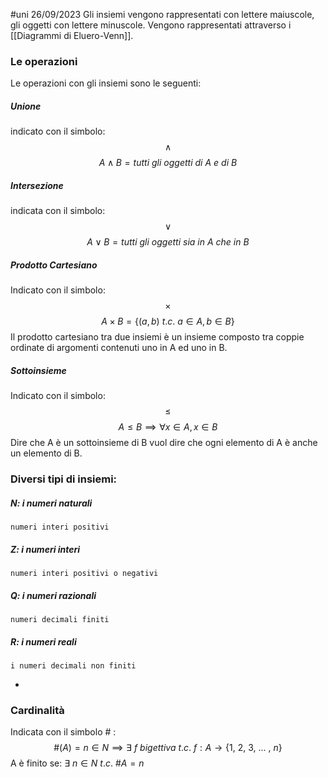 #uni 26/09/2023
Gli insiemi vengono rappresentati con lettere maiuscole, gli oggetti con lettere minuscole. Vengono rappresentati attraverso i [[Diagrammi di Eluero-Venn]].

### Le operazioni
Le operazioni con gli insiemi sono le seguenti:
##### Unione
indicato con il simbolo: $$\land$$
$$A\land B=tutti\ gli\ oggetti\ di\ A\ e\ di\ B$$

##### Intersezione
indicata con il simbolo: $$\lor$$
$$A\lor B = tutti\ gli\ oggetti\ sia\ in\ A\ che\ in\ B$$

##### Prodotto Cartesiano
Indicato con il simbolo: $$\times$$$$A \times B = \{(a,b) \ t.c.\ a \in A, b \in B\}$$
Il prodotto cartesiano tra due insiemi è un insieme composto tra coppie ordinate di argomenti contenuti uno in A ed uno in B.

##### Sottoinsieme
Indicato con il simbolo: $$\le$$$$A\le B\implies \forall x \in A, x \in B $$
	Dire che A è un sottoinsieme di B vuol dire che ogni elemento di A è anche un elemento di B.

### Diversi tipi di insiemi:
##### N: i numeri naturali
	numeri interi positivi
##### Z: i numeri interi
	numeri interi positivi o negativi
##### Q: i numeri razionali
	numeri decimali finiti
##### R: i numeri reali
	i numeri decimali non finiti
-

### Cardinalità 
Indicata con il simbolo # :
$$\#(A)=n \in N \implies \exists \ f\ bigettiva\ t.c.\ f: A \to \{ 1,\ 2,\ 3,\ ...\ ,\ n\}$$ A è finito se: $\exists \ n \in N\ t.c.\ \#A=n$ 